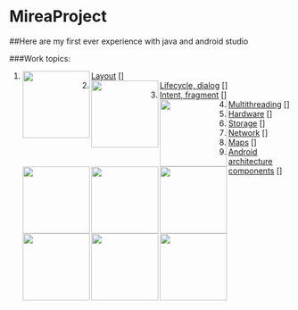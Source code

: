 # MireaProject

##Here are my first ever experience with java and android studio

###Work topics:

1. [Layout](./practice1)
[<img align="left" width="120px" src=""/>]
2. [Lifecycle, dialog](./practice2)
[<img align="left" width="120px" src=""/>]
3. [Intent, fragment](./practice3)
[<img align="left" width="120px" src=""/>]
4. [Multithreading](./practice4)
[<img align="left" width="120px" src=""/>]
5. [Hardware](./practice5)
[<img align="left" width="120px" src=""/>]
6. [Storage](./practice6)
[<img align="left" width="120px" src=""/>]
7. [Network](./practice7)
[<img align="left" width="120px" src=""/>]
8. [Maps](./practice8)
[<img align="left" width="120px" src=""/>]
9. [Android architecture components](./practice9)
[<img align="left" width="120px" src=""/>]

